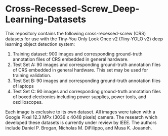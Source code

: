 # Cross-Recessed-Screw_Deep-Learning-Datasets
This repository contains the following cross-recessed-screw (CRS) datasets for use with the Tiny-You Only Look Once v2 (Tiny-YOLO v2) deep learning object detection system:

1) Training dataset: 900 images and corresponding ground-truth annotation files of CRS embedded in general hardware.
2) Test Set A: 90 images and corresponding ground-truth annotation files of CRS embedded in general hardware. This set may be used for training validation.
3) Test Set B: 90 images and corresponding ground-truth annotation files of laptops
4) Test Set C: 90 images and corresponding ground-truth annotation files of boxed electronics including power supplies, power tools, and oscilloscopes.

Each image is exclusive to its own dataset. All images were taken with a Google Pixel 12.3 MPx (3036 x 4048 pixels) camera.
The research which developed these datasets is currently under review by IEEE.
The authors include Daniel P. Brogan, Nicholas M. DiFilippo, and Musa K. Jouaneh.
